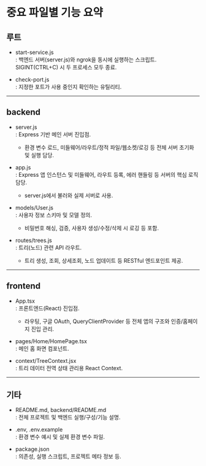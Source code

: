 # 중요 파일별 기능 요약

## 루트

- start-service.js  
  : 백엔드 서버(server.js)와 ngrok을 동시에 실행하는 스크립트. SIGINT(CTRL+C) 시 두 프로세스 모두 종료.

- check-port.js  
  : 지정한 포트가 사용 중인지 확인하는 유틸리티.

---

## backend

- server.js  
  : Express 기반 메인 서버 진입점.  
    - 환경 변수 로드, 미들웨어/라우트/정적 파일/웹소켓/로깅 등 전체 서버 초기화 및 실행 담당.

- app.js  
  : Express 앱 인스턴스 및 미들웨어, 라우트 등록, 에러 핸들링 등 서버의 핵심 로직 담당.  
    - server.js에서 불러와 실제 서버로 사용.

- models/User.js  
  : 사용자 정보 스키마 및 모델 정의.  
    - 비밀번호 해싱, 검증, 사용자 생성/수정/삭제 시 로깅 등 포함.

- routes/trees.js  
  : 트리(노드) 관련 API 라우트.  
    - 트리 생성, 조회, 상세조회, 노드 업데이트 등 RESTful 엔드포인트 제공.

---

## frontend

- App.tsx  
  : 프론트엔드(React) 진입점.  
    - 라우팅, 구글 OAuth, QueryClientProvider 등 전체 앱의 구조와 인증/홈페이지 진입 관리.

- pages/Home/HomePage.tsx  
  : 메인 홈 화면 컴포넌트.

- context/TreeContext.jsx  
  : 트리 데이터 전역 상태 관리용 React Context.

---

## 기타

- README.md, backend/README.md  
  : 전체 프로젝트 및 백엔드 실행/구성/기능 설명.

- .env, .env.example  
  : 환경 변수 예시 및 실제 환경 변수 파일.

- package.json  
  : 의존성, 실행 스크립트, 프로젝트 메타 정보 등.

